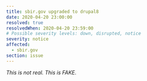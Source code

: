 ```yaml
---
title: sbir.gov upgraded to drupal8
date: 2020-04-20 23:00:00
resolved: true
resolvedWhen: 2020-04-20 23:59:00
# Possible severity levels: down, disrupted, notice
severity: notice
affected:
  - sbir.gov
section: issue
---
```


*This is not real. This is FAKE.*
